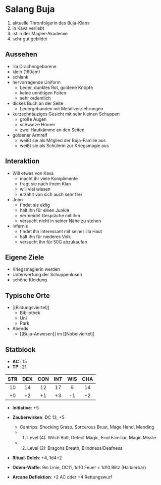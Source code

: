 # Salang Buja
1. aktuelle Thronfolgerin des Buja-Klans
2. in Kava verliebt
3. ist in der Magier-Akademie
4. sehr gut gebildet

## Aussehen
- lila Drachengeborene
- klein (160cm)
- schlank
- hervorragende Uniform
	- Leder, dunkles Rot, goldene Knöpfe
	- keine unnötigen Falten
	- sehr ordentlich
- dickes Buch an der Seite
	- Ledergebunden mit Metallverziehrungen
- kurzschnäuziges Gesicht mit sehr kleinen Schuppen
	- große Augen
	- schwarze Hörner
	- zwei Hautkämme an den Seiten
- goldener Armreif
	- weißt sie als Mitglied der Buja-Familie aus
	- weißt sie als Schülerin zur Kriegsmagie aus

## Interaktion
- Will etwas von Kava
	- macht ihr viele Komplimente
	- fragt sie nach ihrem Klan
	- will viel wissen
	- erzählt von sich auch sehr frei
- John
	- findet sie eklig
	- hält ihn für einen Junkie
	- vermeidet Gespräche mit ihm
	- versucht nicht in seiner Nähe zu stehen
- Infernis
	- findet ihn interessant mit seiner lila Haut
	- hält ihn für niederes Volk
	- versucht ihn für 50G abzukaufen



## Eigene Ziele 
- Kriegsmagierin werden
- Unterwerfung der Schuppenlosen
- schöne Kleidung

## Typische Orte
- [[Bildungsviertel]]
	- Bibliothek
	- Uni
	- Park
- Abends
	- [[Buja-Anwesen]] im [[Nobelviertel]] 

## Statblock
- **AC** : 15
- **TP** : 21

|STR|DEX|CON|INT|WIS|CHA|
|:-:|:-:|:-:|:-:|:-:|:-:|
| 10| 14| 12| 17| 9 | 14|
| +0| +2| +1| +3| -1| +2|

- **Initiative**: +5
- **Zauberwirken**: DC 13, +5
	- Cantrips: Shocking Grasp, Sorcerous Brust, Mage Hand, Mending
	- 1. Level (4): Witch Bolt, Detect Magic, Find Familiar, Magic Missle
	- 2. Level (2): Bragons Breath, Blindness/Deafness

- **Ritual-Dolch**: +4, 1d4+2
- **Odem-Waffe**: 9m Linie, DC11, 1d10 Feuer + 1d10 Blitz (Halbierbar)
- **Arcane Deflektion**: +2 AC oder +4 Rettungswurf

